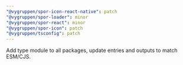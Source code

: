 ```yaml
---
"@vygruppen/spor-icon-react-native": patch
"@vygruppen/spor-loader": minor
"@vygruppen/spor-react": minor
"@vygruppen/spor-icon": patch
"@vygruppen/tsconfig": patch
---
```


Add type module to all packages, update entries and outputs to match ESM/CJS.
